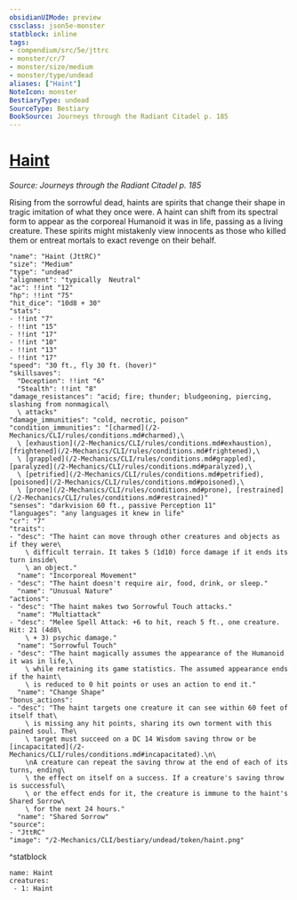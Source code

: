 ```yaml
---
obsidianUIMode: preview
cssclass: json5e-monster
statblock: inline
tags:
- compendium/src/5e/jttrc
- monster/cr/7
- monster/size/medium
- monster/type/undead
aliases: ["Haint"]
NoteIcon: monster
BestiaryType: undead
SourceType: Bestiary
BookSource: Journeys through the Radiant Citadel p. 185
---
```

# [Haint](2-Mechanics/CLI/bestiary/undead/haint-jttrc.md)
*Source: Journeys through the Radiant Citadel p. 185*  

Rising from the sorrowful dead, haints are spirits that change their shape in tragic imitation of what they once were. A haint can shift from its spectral form to appear as the corporeal Humanoid it was in life, passing as a living creature. These spirits might mistakenly view innocents as those who killed them or entreat mortals to exact revenge on their behalf.

```statblock
"name": "Haint (JttRC)"
"size": "Medium"
"type": "undead"
"alignment": "typically  Neutral"
"ac": !!int "12"
"hp": !!int "75"
"hit_dice": "10d8 + 30"
"stats":
- !!int "7"
- !!int "15"
- !!int "17"
- !!int "10"
- !!int "13"
- !!int "17"
"speed": "30 ft., fly 30 ft. (hover)"
"skillsaves":
  "Deception": !!int "6"
  "Stealth": !!int "8"
"damage_resistances": "acid; fire; thunder; bludgeoning, piercing, slashing from nonmagical\
  \ attacks"
"damage_immunities": "cold, necrotic, poison"
"condition_immunities": "[charmed](/2-Mechanics/CLI/rules/conditions.md#charmed),\
  \ [exhaustion](/2-Mechanics/CLI/rules/conditions.md#exhaustion), [frightened](/2-Mechanics/CLI/rules/conditions.md#frightened),\
  \ [grappled](/2-Mechanics/CLI/rules/conditions.md#grappled), [paralyzed](/2-Mechanics/CLI/rules/conditions.md#paralyzed),\
  \ [petrified](/2-Mechanics/CLI/rules/conditions.md#petrified), [poisoned](/2-Mechanics/CLI/rules/conditions.md#poisoned),\
  \ [prone](/2-Mechanics/CLI/rules/conditions.md#prone), [restrained](/2-Mechanics/CLI/rules/conditions.md#restrained)"
"senses": "darkvision 60 ft., passive Perception 11"
"languages": "any languages it knew in life"
"cr": "7"
"traits":
- "desc": "The haint can move through other creatures and objects as if they were\
    \ difficult terrain. It takes 5 (1d10) force damage if it ends its turn inside\
    \ an object."
  "name": "Incorporeal Movement"
- "desc": "The haint doesn't require air, food, drink, or sleep."
  "name": "Unusual Nature"
"actions":
- "desc": "The haint makes two Sorrowful Touch attacks."
  "name": "Multiattack"
- "desc": "Melee Spell Attack: +6 to hit, reach 5 ft., one creature. Hit: 21 (4d8\
    \ + 3) psychic damage."
  "name": "Sorrowful Touch"
- "desc": "The haint magically assumes the appearance of the Humanoid it was in life,\
    \ while retaining its game statistics. The assumed appearance ends if the haint\
    \ is reduced to 0 hit points or uses an action to end it."
  "name": "Change Shape"
"bonus_actions":
- "desc": "The haint targets one creature it can see within 60 feet of itself that\
    \ is missing any hit points, sharing its own torment with this pained soul. The\
    \ target must succeed on a DC 14 Wisdom saving throw or be [incapacitated](/2-Mechanics/CLI/rules/conditions.md#incapacitated).\n\
    \nA creature can repeat the saving throw at the end of each of its turns, ending\
    \ the effect on itself on a success. If a creature's saving throw is successful\
    \ or the effect ends for it, the creature is immune to the haint's Shared Sorrow\
    \ for the next 24 hours."
  "name": "Shared Sorrow"
"source":
- "JttRC"
"image": "/2-Mechanics/CLI/bestiary/undead/token/haint.png"
```
^statblock

```encounter-table
name: Haint
creatures:
 - 1: Haint
```